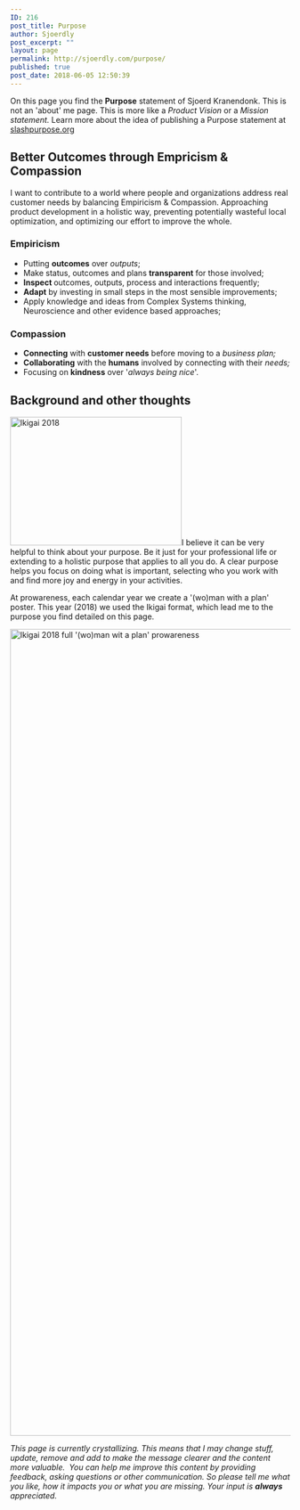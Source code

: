 ```yaml
---
ID: 216
post_title: Purpose
author: Sjoerdly
post_excerpt: ""
layout: page
permalink: http://sjoerdly.com/purpose/
published: true
post_date: 2018-06-05 12:50:39
---
```

On this page you find the <strong>Purpose</strong> statement of Sjoerd Kranendonk. This is not an 'about' me page. This is more like a <em>Product Vision</em> or a <em>Mission statement. </em>Learn more about the idea of publishing a Purpose statement at <a href="https://slashpurpose.org/">slashpurpose.org</a>
<h2>Better Outcomes through Empricism &amp; Compassion</h2>
I want to contribute to a world where people and organizations address real customer needs by balancing Empiricism &amp; Compassion. Approaching product development in a holistic way, preventing potentially wasteful local optimization, and optimizing our effort to improve the whole.
<h3>Empiricism</h3>
<ul>
 	<li>Putting <strong>outcomes</strong> over <em>outputs</em>;</li>
 	<li>Make status, outcomes and plans <strong>transparent</strong> for those involved;</li>
 	<li><strong>Inspect </strong>outcomes, outputs, process and interactions frequently;</li>
 	<li><strong>Adapt</strong> by investing in small steps in the most sensible improvements;</li>
 	<li>Apply knowledge and ideas from Complex Systems thinking, Neuroscience and other evidence based approaches;</li>
</ul>
<h3>Compassion</h3>
<ul>
 	<li><strong>Connecting</strong> with <strong>customer needs</strong> before moving to a <em>business plan;</em></li>
 	<li><strong>Collaborating</strong> with the <strong>humans</strong> involved by connecting with their <em>needs;</em></li>
 	<li>Focusing on <strong>kindness</strong> over '<em>always being nice</em>'.</li>
</ul>
<h2></h2>
<h2>Background and other thoughts</h2>
<a href="http://sjoerdly.com/wp/wp-content/uploads/2018/06/Ikigai2018.jpg"><img class="wp-image-217 alignright" src="http://sjoerdly.com/wp/wp-content/uploads/2018/06/Ikigai2018.jpg" alt="Ikigai 2018" width="308" height="231" /></a>I believe it can be very helpful to think about your purpose. Be it just for your professional life or extending to a holistic purpose that applies to all you do. A clear purpose helps you focus on doing what is important, selecting who you work with and find more joy and energy in your activities.

At prowareness, each calendar year we create a '(wo)man with a plan' poster. This year (2018) we used the Ikigai format, which lead me to the purpose you find detailed on this page.

<a href="http://sjoerdly.com/wp/wp-content/uploads/2018/06/Ikigai2018_full.jpg"><img class="alignnone size-full wp-image-218" src="http://sjoerdly.com/wp/wp-content/uploads/2018/06/Ikigai2018_full.jpg" alt="Ikigai 2018 full '(wo)man wit a plan' prowareness" width="2048" height="1449" /></a>

<em>This page is currently crystallizing. This means that I may change stuff, update, remove and add to make the message clearer and the content more valuable.  You can help me improve this content by providing feedback, asking questions or other communication. So please tell me what you like, how it impacts you or what you are missing. Your input is <strong>always</strong> appreciated.</em>